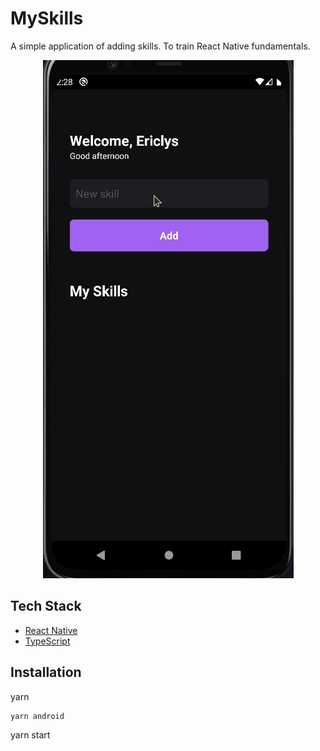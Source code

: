 # MySkills

A simple application of adding skills. To train React Native fundamentals.

<p align="center">
  <img alt="myskills gif" src=".github/myskills.gif" />
</p>

## Tech Stack

- [React Native](https://reactnative.dev/)
- [TypeScript](https://www.typescriptlang.org)


## Installation

yarn
```
yarn android
```
yarn start
```
    